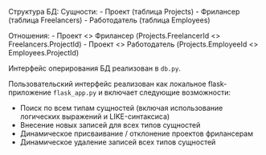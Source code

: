 Структура БД:
  Сущности:
    - Проект (таблица Projects)
    - Фрилансер (таблица Freelancers)
    - Работодатель (таблица Employees)
    
  Отношения:
    - Проект <> Фрилансер (Projects.FreelancerId <> Freelancers.ProjectId)
    - Проект <> Работодатель (Projects.EmployeeId  <> Employees.ProjectId)
 
Интерфейс оперирования БД реализован в `db.py`.

Пользовательский интерфейс реализован как локальное flask-приложение `flask_app.py` и включает следующие возможности:
- Поиск по всем типам сущностей (включая использование логических выражений и LIKE-синтаксиса)
- Внесение новых записей для всех типов сущностей
- Динамическое присваивание / отклонение проектов фрилансерам
- Динамическое удаление записей всех типов сущностей
